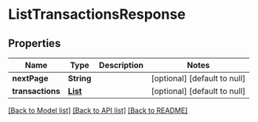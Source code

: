 # ListTransactionsResponse
## Properties

| Name | Type | Description | Notes |
|------------ | ------------- | ------------- | -------------|
| **nextPage** | **String** |  | [optional] [default to null] |
| **transactions** | [**List**](PlaidAccountTransaction.md) |  | [optional] [default to null] |

[[Back to Model list]](../README.md#documentation-for-models) [[Back to API list]](../README.md#documentation-for-api-endpoints) [[Back to README]](../README.md)

